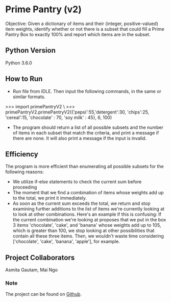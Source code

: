 # Prime Pantry (v2)

Objective: Given a dictionary of items and their (integer, positive-valued) item weights, identify whether or not there is a subset that could fill a Prime Pantry Box to exactly 100% and report which items are in the subset.

## Python Version
Python 3.6.0

## How to Run
- Run file from IDLE. Then input the following commands, in the same or similar formats. 

\>>> import primePantryV2
\\
\>>> primePantryV2.primePantryV2({'pepsi':55,'detergent':30, 'chips':25,     
               'cereal':15, 'chocolate' : 70, 'soy milk' : 45}, 6, 100)

- The program should return a list of all possible subsets and the number of items in each subset that match the criteria, and print a message if there are none. It will also print a message if the input is invalid.


## Efficiency
The program is more efficient than enumerating all possible subsets for the following reasons: 
- We utilize if-else statements to check the current sum before proceeding
- The moment that we find a combination of items whose weights add up to the total, we print it immediately.
- As soon as the current sum exceeds the total, we return and stop examining further additions to the list of items we're currently looking at to look at other combinations. Here's an example if this is confusing: If the current combination we're looking at proposes that we put in the box 3 items 'chocolate', 'cake', and 'banana' whose weights add up to 105, which is greater than 100, we stop looking at other possibilities that contain all these three items. Then, we wouldn't waste time considering ['chocolate', 'cake', 'banana', 'apple'], for example. 

## Project Collaborators
Asmita Gautam, Mai Ngo

### Note
The project can be found on [Github](https://github.com/crystallistic/Prime-Pantry).
